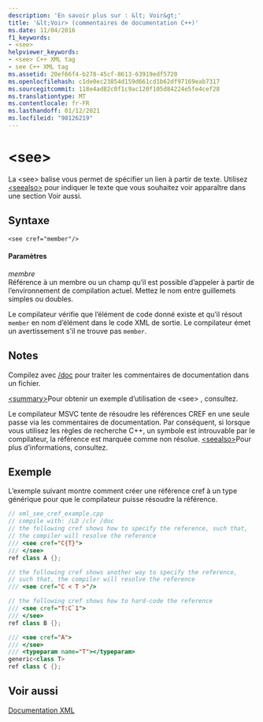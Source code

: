 ```yaml
---
description: 'En savoir plus sur : &lt; Voir&gt;'
title: '&lt;Voir> (commentaires de documentation C++)'
ms.date: 11/04/2016
f1_keywords:
- <see>
helpviewer_keywords:
- <see> C++ XML tag
- see C++ XML tag
ms.assetid: 20ef66f4-b278-45cf-8613-63919edf5720
ms.openlocfilehash: c1de0ec23854d159d661cd1b62df97169eab7317
ms.sourcegitcommit: 118e4ad82c0f1c9ac120f105d84224e5fe4cef28
ms.translationtype: MT
ms.contentlocale: fr-FR
ms.lasthandoff: 01/12/2021
ms.locfileid: "98126219"
---
```

# <a name="ltseegt"></a>&lt;see&gt;

La \<see> balise vous permet de spécifier un lien à partir de texte. Utilisez [\<seealso>](seealso-visual-cpp.md) pour indiquer le texte que vous souhaitez voir apparaître dans une section Voir aussi.

## <a name="syntax"></a>Syntaxe

```
<see cref="member"/>
```

#### <a name="parameters"></a>Paramètres

*membre*<br/>
Référence à un membre ou un champ qu’il est possible d’appeler à partir de l’environnement de compilation actuel.  Mettez le nom entre guillemets simples ou doubles.

Le compilateur vérifie que l’élément de code donné existe et qu’il résout `member` en nom d’élément dans le code XML de sortie.  Le compilateur émet un avertissement s'il ne trouve pas `member`.

## <a name="remarks"></a>Notes

Compilez avec [/doc](doc-process-documentation-comments-c-cpp.md) pour traiter les commentaires de documentation dans un fichier.

[\<summary>](summary-visual-cpp.md)Pour obtenir un exemple d’utilisation de \<see> , consultez.

Le compilateur MSVC tente de résoudre les références CREF en une seule passe via les commentaires de documentation.  Par conséquent, si lorsque vous utilisez les règles de recherche C++, un symbole est introuvable par le compilateur, la référence est marquée comme non résolue. [\<seealso>](seealso-visual-cpp.md)Pour plus d’informations, consultez.

## <a name="example"></a>Exemple

L’exemple suivant montre comment créer une référence cref à un type générique pour que le compilateur puisse résoudre la référence.

```cpp
// xml_see_cref_example.cpp
// compile with: /LD /clr /doc
// the following cref shows how to specify the reference, such that,
// the compiler will resolve the reference
/// <see cref="C{T}">
/// </see>
ref class A {};

// the following cref shows another way to specify the reference,
// such that, the compiler will resolve the reference
/// <see cref="C < T >"/>

// the following cref shows how to hard-code the reference
/// <see cref="T:C`1">
/// </see>
ref class B {};

/// <see cref="A">
/// </see>
/// <typeparam name="T"></typeparam>
generic<class T>
ref class C {};
```

## <a name="see-also"></a>Voir aussi

[Documentation XML](xml-documentation-visual-cpp.md)
